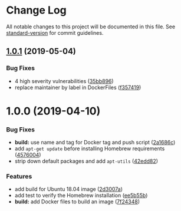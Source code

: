 # Change Log

All notable changes to this project will be documented in this file. See [standard-version](https://github.com/conventional-changelog/standard-version) for commit guidelines.

<a name="1.0.1"></a>

## [1.0.1](https://github.com/vidavidorra/docker-linux/compare/v1.0.0...v1.0.1) (2019-05-04)

### Bug Fixes

- 4 high severity vulnerabilities ([35bb896](https://github.com/vidavidorra/docker-linux/commit/35bb896))
- replace maintainer by label in DockerFiles ([f357419](https://github.com/vidavidorra/docker-linux/commit/f357419))

<a name="1.0.0"></a>

# 1.0.0 (2019-04-10)

### Bug Fixes

- **build:** use name and tag for Docker tag and push script ([2a1686c](https://github.com/vidavidorra/docker-linux/commit/2a1686c))
- add `apt-get update` before installing Homebrew requirements ([4576004](https://github.com/vidavidorra/docker-linux/commit/4576004))
- strip down default packages and add `apt-utils` ([42edd82](https://github.com/vidavidorra/docker-linux/commit/42edd82))

### Features

- add build for Ubuntu 18.04 image ([2d3007a](https://github.com/vidavidorra/docker-linux/commit/2d3007a))
- add test to verify the Homebrew installation ([ee5b55b](https://github.com/vidavidorra/docker-linux/commit/ee5b55b))
- **build:** add Docker files to build an image ([7f24348](https://github.com/vidavidorra/docker-linux/commit/7f24348))
